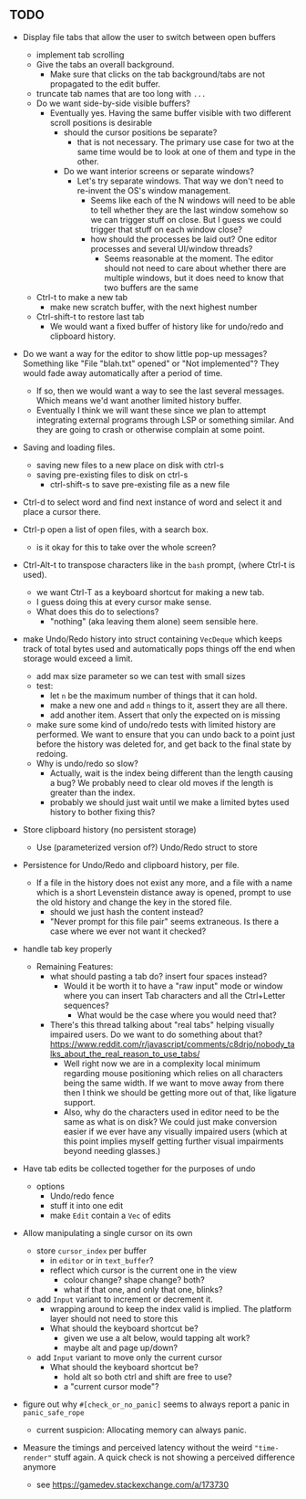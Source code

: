 ## TODO

* Display file tabs that allow the user to switch between open buffers
  * implement tab scrolling
  * Give the tabs an overall background.
    * Make sure that clicks on the tab background/tabs are not propagated to the edit buffer.
  * truncate tab names that are too long  with `...`
  * Do we want side-by-side visible buffers?
    * Eventually yes. Having the same buffer visible with two different scroll positions is desirable
      * should the cursor positions be separate?
        * that is not necessary. The primary use case for two at the same time would be to look at one of them and type in the other.
      * Do we want interior screens or separate windows?
        * Let's try separate windows. That way we don't need to re-invent the OS's window management.
          * Seems like each of the N windows will need to be able to tell whether they are the last window somehow so we can trigger stuff on close. But I guess we could trigger that stuff on each window close?
          * how should the processes be laid out? One editor processes and several UI/window threads?
            * Seems reasonable at the moment. The editor should not need to care about whether there are multiple windows, but it does need to know that two buffers are the same
  * Ctrl-t to make a new tab
    * make new scratch buffer, with the next highest number
  * Ctrl-shift-t to restore last tab
    * We would want a fixed buffer of history like for undo/redo and clipboard history.

* Do we want a way for the editor to show little pop-up messages? Something like "File \"blah.txt\" opened" or "Not implemented"? They would fade away automatically after a period of time.
  * If so, then we would want a way to see the last several messages. Which means we'd want another limited history buffer.
  * Eventually I think we will want these since we plan to attempt integrating external programs through LSP or something similar. And they are going to crash or otherwise complain at some point.

* Saving and loading files.
  * saving new files to a new place on disk with ctrl-s
  * saving pre-existing files to disk on ctrl-s
    * ctrl-shift-s to save pre-existing file as a new file



* Ctrl-d to select word and find next instance of word and select it and place a cursor there.

* Ctrl-p open a list of open files, with a search box.
  * is it okay for this to take over the whole screen?

* Ctrl-Alt-t to transpose characters like in the `bash` prompt, (where Ctrl-t is used).
  * we want Ctrl-T as a keyboard shortcut for making a new tab.
  * I guess doing this at every cursor make sense.
  * What does this do to selections?
    * "nothing" (aka leaving them alone) seem sensible here.


* make Undo/Redo history into struct containing `VecDeque` which keeps track of total bytes used and automatically pops things off the end when storage would exceed a limit.
  * add max size parameter so we can test with small sizes
  * test:
    * let `n` be the maximum number of things that it can hold.
    * make a new one and add `n` things to it, assert they are all there.
    * add another item. Assert that only the expected on is missing
  * make sure some kind of undo/redo tests with limited history are performed. We want to ensure that you can undo back to a point just before the history was deleted for, and get back to the final state by redoing.
  * Why is undo/redo so slow?
    * Actually, wait is the index being different than the length causing a bug? We probably need to clear old moves if the length is greater than the index.
    * probably we should just wait until we make a limited bytes used history to bother fixing this?

* Store clipboard history (no persistent storage)
  * Use (parameterized version of?) Undo/Redo struct to store

* Persistence for Undo/Redo and clipboard history, per file.
  * If a file in the history does not exist any more, and a file with a name which is a short Levenstein distance away is opened, prompt to use the old history and change the key in the stored file.
    * should we just hash the content instead?
    * "Never prompt for this file pair" seems extraneous. Is there a case where we ever not want it checked?

* handle tab key properly
  * Remaining Features:
    * what should pasting a tab do? insert four spaces instead?
      * Would it be worth it to have a "raw input" mode or window where you can insert Tab characters and all the Ctrl+Letter sequences?
        * What would be the case where you would need that?
    * There's this thread talking about "real tabs" helping visually impaired users. Do we want to do something about that? https://www.reddit.com/r/javascript/comments/c8drjo/nobody_talks_about_the_real_reason_to_use_tabs/
      * Well right now we are in a complexity local minimum regarding mouse positioning which relies on all characters being the same width. If we want to move away from there then I think we should be getting more out of that, like ligature support.
      * Also, why do the characters used in editor need to be the same as what is on disk? We could just make conversion easier if we ever have any visually impaired users (which at this point implies myself getting further visual impairments beyond needing glasses.)

* Have tab edits be collected together for the purposes of undo
  * options
    * Undo/redo fence
    * stuff it into one edit
    * make `Edit` contain a `Vec` of edits

* Allow manipulating a single cursor on its own
  * store `cursor_index` per buffer
    * in `editor` or in `text_buffer`?
    * reflect which cursor is the current one in the view
      * colour change? shape change? both?
      * what if that one, and only that one, blinks?
  * add `Input` variant to increment or decrement it.
    * wrapping around to keep the index valid is implied. The platform layer should not need to store this
    * What should the keyboard shortcut be?
      * given we use a alt below, would tapping alt work?
      * maybe alt and page up/down?
  * add `Input` variant to move only the current cursor
    * What should the keyboard shortcut be?
      * hold alt so both ctrl and shift are free to use?
      * a "current cursor mode"?

* figure out why `#[check_or_no_panic]` seems to always report a panic in `panic_safe_rope`
  * current suspicion: Allocating memory can always panic.

* Measure the timings and perceived latency without the weird `"time-render"` stuff again. A quick check is not showing a perceived difference anymore
  * see https://gamedev.stackexchange.com/a/173730

